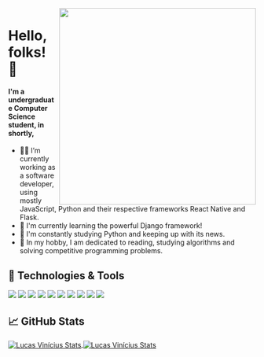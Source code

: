 <img src="https://camo.githubusercontent.com/63371d36886ee658f5a97401f393e1ab1684b2fd3de674b8f5efc7d410b2a3d0/68747470733a2f2f6d656469612e67697068792e636f6d2f6d656469612f57556c706c634d704f43456d5447427442572f67697068792e676966" width="400px" align="right">

# Hello, folks! 👋

#### I'm a undergraduate Computer Science student, in shortly,

- 👨‍💻 I’m currently working as a software developer, using mostly JavaScript, Python and their respective frameworks React Native and Flask.
- 🎯 I'm currently learning the powerful Django framework!
- 🐍 I'm constantly studying Python and keeping up with its news.
- 👀 In my hobby, I am dedicated to reading, studying algorithms and solving competitive programming problems.

## 🔧 Technologies & Tools

![](https://img.shields.io/badge/OS-Windows-informational?style=flat&logo=windows&logoColor=white&color=2bbc8a)
![](https://img.shields.io/badge/Editor-VSCode-informational?style=flat&logo=visual-studio&logoColor=white&color=2bbc8a)
![](https://img.shields.io/badge/Code-Python-informational?style=flat&logo=python&logoColor=white&color=2bbc8a)
![](https://img.shields.io/badge/Code-JavaScript-informational?style=flat&logo=javascript&logoColor=white&color=2bbc8a)
![](https://img.shields.io/badge/Library-ReactJs-informational?style=flat&logo=react&logoColor=white&color=2bbc8a)
![](https://img.shields.io/badge/Framework-React_Native-informational?style=flat&logo=react&logoColor=white&color=2bbc8a)
![](https://img.shields.io/badge/Framework-Flask-informational?style=flat&logo=flask&logoColor=white&color=2bbc8a)
![](https://img.shields.io/badge/Framework-Django-informational?style=flat&logo=django&logoColor=white&color=2bbc8a)
![](https://img.shields.io/badge/Tools-Docker-informational?style=flat&logo=docker&logoColor=white&color=2bbc8a)
![](https://img.shields.io/badge/Tools-Postman-informational?style=flat&logo=postman&logoColor=white&color=2bbc8a)

## 📈 GitHub Stats

<a href="https://github.com/lucasviinic/lucasviinic">
  <img align="center" src="https://github-readme-stats.vercel.app/api/top-langs/?username=lucasviinic&hide=java,html,tex&title_color=ffffff&text_color=c9cacc&icon_color=2bbc8a&bg_color=1d1f21&langs_count=3" alt="Lucas Vinícius Stats" />
</a>
<a href="https://github.com/lucasviinic/lucasviinic">
  <img align="center" src="https://github-readme-stats.vercel.app/api?username=lucasviinic&show_icons=true&line_height=27&count_private=true&title_color=ffffff&text_color=c9cacc&icon_color=2bbc8a&bg_color=1d1f21" alt="Lucas Vinícius Stats" />
</a>

<!-- Apresentação em construção 🤫 -->
